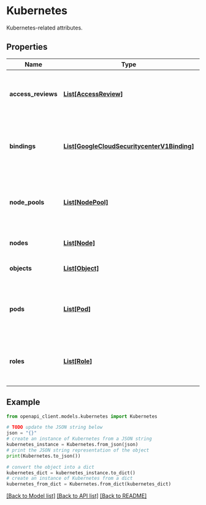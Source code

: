 # Kubernetes

Kubernetes-related attributes.

## Properties

Name | Type | Description | Notes
------------ | ------------- | ------------- | -------------
**access_reviews** | [**List[AccessReview]**](AccessReview.md) | Provides information on any Kubernetes access reviews (privilege checks) relevant to the finding. | [optional] 
**bindings** | [**List[GoogleCloudSecuritycenterV1Binding]**](GoogleCloudSecuritycenterV1Binding.md) | Provides Kubernetes role binding information for findings that involve [RoleBindings or ClusterRoleBindings](https://cloud.google.com/kubernetes-engine/docs/how-to/role-based-access-control). | [optional] 
**node_pools** | [**List[NodePool]**](NodePool.md) | GKE [node pools](https://cloud.google.com/kubernetes-engine/docs/concepts/node-pools) associated with the finding. This field contains node pool information for each node, when it is available. | [optional] 
**nodes** | [**List[Node]**](Node.md) | Provides Kubernetes [node](https://cloud.google.com/kubernetes-engine/docs/concepts/cluster-architecture#nodes) information. | [optional] 
**objects** | [**List[Object]**](Object.md) | Kubernetes objects related to the finding. | [optional] 
**pods** | [**List[Pod]**](Pod.md) | Kubernetes [Pods](https://cloud.google.com/kubernetes-engine/docs/concepts/pod) associated with the finding. This field contains Pod records for each container that is owned by a Pod. | [optional] 
**roles** | [**List[Role]**](Role.md) | Provides Kubernetes role information for findings that involve [Roles or ClusterRoles](https://cloud.google.com/kubernetes-engine/docs/how-to/role-based-access-control). | [optional] 

## Example

```python
from openapi_client.models.kubernetes import Kubernetes

# TODO update the JSON string below
json = "{}"
# create an instance of Kubernetes from a JSON string
kubernetes_instance = Kubernetes.from_json(json)
# print the JSON string representation of the object
print(Kubernetes.to_json())

# convert the object into a dict
kubernetes_dict = kubernetes_instance.to_dict()
# create an instance of Kubernetes from a dict
kubernetes_from_dict = Kubernetes.from_dict(kubernetes_dict)
```
[[Back to Model list]](../README.md#documentation-for-models) [[Back to API list]](../README.md#documentation-for-api-endpoints) [[Back to README]](../README.md)



